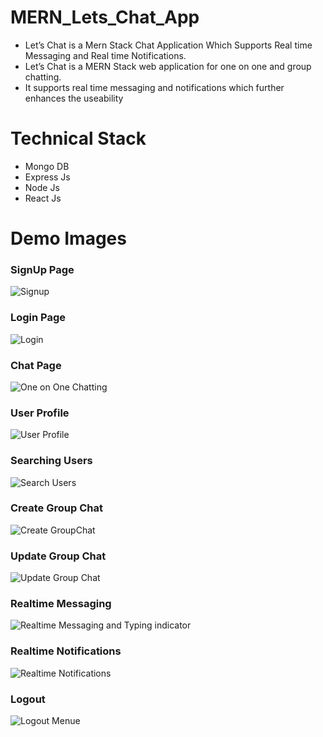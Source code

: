 # MERN_Lets_Chat_App

<ul>
<li>Let’s Chat is a Mern Stack Chat Application Which Supports Real time Messaging and Real time Notifications.</li>
<li>Let’s Chat is a MERN Stack web application for one on one and group chatting.</li>
<li>It supports real time messaging and notifications which further enhances the useability</li>
</ul>

# Technical Stack 

<ul>
<li>Mongo DB</li>
<li>Express Js</li>
<li>Node Js</li>
<li>React Js </li>
</ul>

# Demo Images

<h3>SignUp Page</h3>

![Signup](https://user-images.githubusercontent.com/81731490/180642714-431118aa-f642-47ea-a60d-f7be207507a5.jpg)

<h3>Login Page</h3>

![Login](https://user-images.githubusercontent.com/81731490/180642707-68d53784-2a48-47cf-9509-0adc4ed64dad.jpeg)

<h3>Chat Page</h3>

![One on One Chatting](https://github.com/Kisna2512/Mern_Let-s_Chat_App/assets/90544124/77ce1ad7-239a-493d-a709-cd2ed26e5d0b)


<h3>User Profile</h3>

![User Profile](https://user-images.githubusercontent.com/81731490/180642737-b01413b8-a177-4b30-942a-f32413209df3.jpeg)

<h3>Searching Users</h3>

![Search Users](https://user-images.githubusercontent.com/81731490/180642721-aa061c2c-d3b0-4bcb-8c94-ee9012873e56.jpeg)


<h3>Create Group Chat</h3>

![Create GroupChat](https://user-images.githubusercontent.com/81731490/180642668-09706276-84c9-4097-b3e1-e17f39b593b4.jpeg)

<h3>Update Group Chat</h3>

![Update Group Chat](https://user-images.githubusercontent.com/81731490/180642729-f36e7c23-f3b8-4847-bfdf-5b142dd295c8.jpeg)

<h3>Realtime Messaging</h3>

![Realtime Messaging and Typing indicator](https://github.com/Kisna2512/Mern_Let-s_Chat_App/assets/90544124/e4827050-cfb6-4772-97d5-7878e2ae909a)


<h3>Realtime Notifications</h3>

![Realtime Notifications](https://user-images.githubusercontent.com/81731490/180642724-5ecd75e0-f466-42ac-87e9-72c90ecc10fc.jpeg)

<h3>Logout</h3>

![Logout Menue](https://user-images.githubusercontent.com/81731490/180642750-d0bb098a-7552-4a27-9b59-f173a1686787.jpeg)

